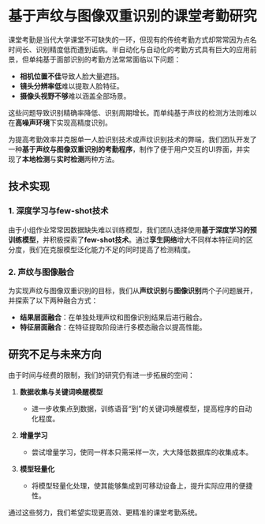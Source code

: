 # 基于声纹与图像双重识别的课堂考勤研究

课堂考勤是当代大学课堂不可缺失的一环，但现有的传统考勤方式却常常因为点名时间长、识别精度低而遭到诟病。半自动化与自动化的考勤方式具有巨大的应用前景，但单纯基于面部识别的考勤方法常常面临以下问题：

- **相机位置不佳**导致人脸大量遮挡。
- **镜头分辨率低**难以提取人脸特征。
- **摄像头视野不够**难以涵盖全部场景。

这些问题导致识别精确率降低、识别周期增长。而单纯基于声纹的检测方法则难以在**高噪声环境**下实现高精度识别。

为提高考勤效率并克服单一人脸识别技术或声纹识别技术的弊端，我们团队开发了一种**基于声纹与图像双重识别的考勤程序**，制作了便于用户交互的UI界面，并实现了**本地检测**与**实时检测**两种方法。

## 技术实现

### 1. 深度学习与few-shot技术
由于小组作业常常因数据缺失难以训练模型，我们团队选择使用**基于深度学习的预训练模型**，并积极探索了**few-shot技术**。通过**孪生网络**增大不同样本特征间的区分度，我们在克服模型泛化能力不足的同时提高了检测精度。

### 2. 声纹与图像融合
为实现声纹与图像双重识别的目标，我们从**声纹识别**与**图像识别**两个子问题展开，并探索了以下两种融合方式：
- **结果层面融合**：在单独处理声纹和图像识别结果后进行融合。
- **特征层面融合**：在特征提取阶段进行多模态融合以提高性能。

## 研究不足与未来方向

由于时间与经费的限制，我们的研究仍有进一步拓展的空间：

1. **数据收集与关键词唤醒模型**  
   - 进一步收集点到数据，训练语音“到”的关键词唤醒模型，提高程序的自动化程度。

2. **增量学习**  
   - 尝试增量学习，使同一样本只需采样一次，大大降低数据库的收集成本。

3. **模型轻量化**  
   - 将模型轻量化处理，使其能够集成到可移动设备上，提升实际应用的便捷性。

通过这些努力，我们希望实现更高效、更精准的课堂考勤系统。
